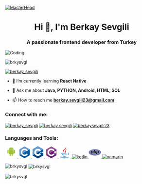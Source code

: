 [![MasterHead](https://media.tenor.com/EVR2TZAAiOYAAAAC/rayya-freelancer.gif)](https://www.instagram.com/berkaysevgili23/)
<h1 align="center">Hi 👋, I'm Berkay Sevgili</h1>
<h3 align="center">A passionate frontend developer from Turkey</h3>
<img aling="right" alt = "Coding" width:"400" src="https://media.tenor.com/GfSX-u7VGM4AAAAM/coding.gif">

<p align="left"> <img src="https://komarev.com/ghpvc/?username=brkysvgl&label=Profile%20views&color=0e75b6&style=flat" alt="brkysvgl" /> </p>

<p align="left"> <a href="https://twitter.com/berkay_sevgili" target="blank"><img src="https://img.shields.io/twitter/follow/berkay_sevgili?logo=twitter&style=for-the-badge" alt="berkay_sevgili" /></a> </p>

- 🌱 I’m currently learning **React Native**

- 💬 Ask me about **Java, PYTHON, Android, HTML, SQL**

- 📫 How to reach me **berkay.sevgili23@gmail.com**

<h3 align="left">Connect with me:</h3>
<p align="left">
<a href="https://twitter.com/berkay_sevgili" target="blank"><img align="center" src="https://raw.githubusercontent.com/rahuldkjain/github-profile-readme-generator/master/src/images/icons/Social/twitter.svg" alt="berkay_sevgili" height="30" width="40" /></a>
<a href="https://linkedin.com/in/berkay sevgili" target="blank"><img align="center" src="https://raw.githubusercontent.com/rahuldkjain/github-profile-readme-generator/master/src/images/icons/Social/linked-in-alt.svg" alt="berkay sevgili" height="30" width="40" /></a>
<a href="https://instagram.com/berkaysevgili23" target="blank"><img align="center" src="https://raw.githubusercontent.com/rahuldkjain/github-profile-readme-generator/master/src/images/icons/Social/instagram.svg" alt="berkaysevgili23" height="30" width="40" /></a>
</p>

<h3 align="left">Languages and Tools:</h3>
<p align="left"> <a href="https://developer.android.com" target="_blank" rel="noreferrer"> <img src="https://raw.githubusercontent.com/devicons/devicon/master/icons/android/android-original-wordmark.svg" alt="android" width="40" height="40"/> </a> <a href="https://www.cprogramming.com/" target="_blank" rel="noreferrer"> <img src="https://raw.githubusercontent.com/devicons/devicon/master/icons/c/c-original.svg" alt="c" width="40" height="40"/> </a> <a href="https://www.w3schools.com/cpp/" target="_blank" rel="noreferrer"> <img src="https://raw.githubusercontent.com/devicons/devicon/master/icons/cplusplus/cplusplus-original.svg" alt="cplusplus" width="40" height="40"/> </a> <a href="https://www.w3schools.com/cs/" target="_blank" rel="noreferrer"> <img src="https://raw.githubusercontent.com/devicons/devicon/master/icons/csharp/csharp-original.svg" alt="csharp" width="40" height="40"/> </a> <a href="https://www.java.com" target="_blank" rel="noreferrer"> <img src="https://raw.githubusercontent.com/devicons/devicon/master/icons/java/java-original.svg" alt="java" width="40" height="40"/> </a> <a href="https://kotlinlang.org" target="_blank" rel="noreferrer"> <img src="https://www.vectorlogo.zone/logos/kotlinlang/kotlinlang-icon.svg" alt="kotlin" width="40" height="40"/> </a> <a href="https://www.php.net" target="_blank" rel="noreferrer"> <img src="https://raw.githubusercontent.com/devicons/devicon/master/icons/php/php-original.svg" alt="php" width="40" height="40"/> </a> <a href="https://dotnet.microsoft.com/apps/xamarin" target="_blank" rel="noreferrer"> <img src="https://raw.githubusercontent.com/detain/svg-logos/780f25886640cef088af994181646db2f6b1a3f8/svg/xamarin.svg" alt="xamarin" width="40" height="40"/> </a> </p>

<p><img align="left" src="https://github-readme-stats.vercel.app/api/top-langs?username=brkysvgl&show_icons=true&locale=en&layout=compact" alt="brkysvgl" /></p>

<p>&nbsp;<img align="center" src="https://github-readme-stats.vercel.app/api?username=brkysvgl&show_icons=true&locale=en" alt="brkysvgl" /></p>

<p><img align="center" src="https://github-readme-streak-stats.herokuapp.com/?user=brkysvgl&" alt="brkysvgl" /></p>
